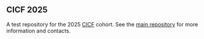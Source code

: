 CICF 2025
---------

A test repository for the 2025 [CICF](https://ci-compass.org/student-fellowships/) cohort.
See the [main repository](https://github.com/ci-compass/cicf) for more information and contacts.
